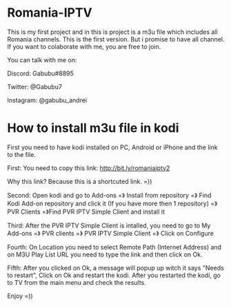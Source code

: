 # Romania-IPTV
This is my first project and in this is project is a m3u file which includes all Romania channels.
This is the first version. But i promise to have all channel.
If you want to colaborate with me, you are free to join.

You can talk with me on:

Discord: Gabubu#8895

Twitter: @Gabubu7

Instagram: @gabubu_andrei

# How to install m3u file in kodi
First you need to have kodi installed on PC, Android or iPhone and the link to the file.

First: You need to copy this link: http://bit.ly/romaniaiptv2
   
 Why this link? Because this is a shortcuted link. =))

Second: Open kodi and go to Add-ons =》 Install from repository =》 Find Kodi Add-on repository and click it (If you have more then 1 repository) =》PVR Clients =》Find PVR IPTV Simple Client and install it

Third: After the PVR IPTV Simple Client is intalled, you need to go to My Add-ons =》 PVR clients =》 PVR IPTV Simple Client =》 Click on Configure

Fourth: On Location you need to select Remote Path (Internet Address) and on M3U Play List URL you need to type the link and then click on Ok.

Fifth: After you clicked on Ok, a message will popup up witch it says "Needs to restart", Click on Ok and restart the kodi. After you restarted the kodi, go to TV from the main menu and check the results.

Enjoy =))
